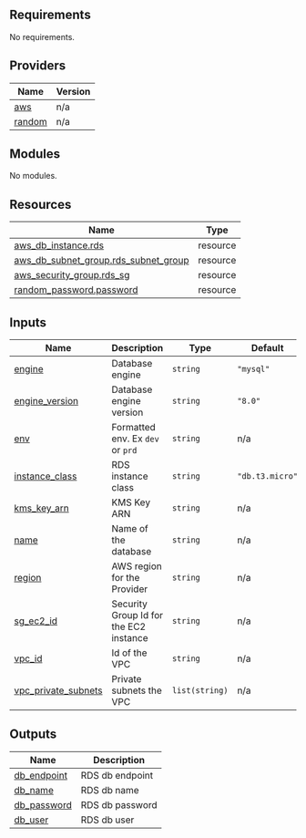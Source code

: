 <!-- BEGIN_TF_DOCS -->
## Requirements

No requirements.

## Providers

| Name | Version |
|------|---------|
| <a name="provider_aws"></a> [aws](#provider\_aws) | n/a |
| <a name="provider_random"></a> [random](#provider\_random) | n/a |

## Modules

No modules.

## Resources

| Name | Type |
|------|------|
| [aws_db_instance.rds](https://registry.terraform.io/providers/hashicorp/aws/latest/docs/resources/db_instance) | resource |
| [aws_db_subnet_group.rds_subnet_group](https://registry.terraform.io/providers/hashicorp/aws/latest/docs/resources/db_subnet_group) | resource |
| [aws_security_group.rds_sg](https://registry.terraform.io/providers/hashicorp/aws/latest/docs/resources/security_group) | resource |
| [random_password.password](https://registry.terraform.io/providers/hashicorp/random/latest/docs/resources/password) | resource |

## Inputs

| Name | Description | Type | Default | Required |
|------|-------------|------|---------|:--------:|
| <a name="input_engine"></a> [engine](#input\_engine) | Database engine | `string` | `"mysql"` | no |
| <a name="input_engine_version"></a> [engine\_version](#input\_engine\_version) | Database engine version | `string` | `"8.0"` | no |
| <a name="input_env"></a> [env](#input\_env) | Formatted env. Ex `dev` or `prd` | `string` | n/a | yes |
| <a name="input_instance_class"></a> [instance\_class](#input\_instance\_class) | RDS instance class | `string` | `"db.t3.micro"` | no |
| <a name="input_kms_key_arn"></a> [kms\_key\_arn](#input\_kms\_key\_arn) | KMS Key ARN | `string` | n/a | yes |
| <a name="input_name"></a> [name](#input\_name) | Name of the database | `string` | n/a | yes |
| <a name="input_region"></a> [region](#input\_region) | AWS region for the Provider | `string` | n/a | yes |
| <a name="input_sg_ec2_id"></a> [sg\_ec2\_id](#input\_sg\_ec2\_id) | Security Group Id for the EC2 instance | `string` | n/a | yes |
| <a name="input_vpc_id"></a> [vpc\_id](#input\_vpc\_id) | Id of the VPC | `string` | n/a | yes |
| <a name="input_vpc_private_subnets"></a> [vpc\_private\_subnets](#input\_vpc\_private\_subnets) | Private subnets the VPC | `list(string)` | n/a | yes |

## Outputs

| Name | Description |
|------|-------------|
| <a name="output_db_endpoint"></a> [db\_endpoint](#output\_db\_endpoint) | RDS db endpoint |
| <a name="output_db_name"></a> [db\_name](#output\_db\_name) | RDS db name |
| <a name="output_db_password"></a> [db\_password](#output\_db\_password) | RDS db password |
| <a name="output_db_user"></a> [db\_user](#output\_db\_user) | RDS db user |
<!-- END_TF_DOCS -->
